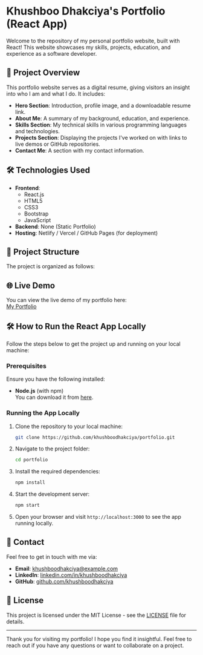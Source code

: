 # Khushboo Dhakciya's Portfolio (React App)

Welcome to the repository of my personal portfolio website, built with React! This website showcases my skills, projects, education, and experience as a software developer.

## 🚀 Project Overview

This portfolio website serves as a digital resume, giving visitors an insight into who I am and what I do. It includes:

- **Hero Section**: Introduction, profile image, and a downloadable resume link.
- **About Me**: A summary of my background, education, and experience.
- **Skills Section**: My technical skills in various programming languages and technologies.
- **Projects Section**: Displaying the projects I've worked on with links to live demos or GitHub repositories.
- **Contact Me**: A section with my contact information.

## 🛠 Technologies Used

- **Frontend**:
  - React.js
  - HTML5
  - CSS3
  - Bootstrap
  - JavaScript
- **Backend**: None (Static Portfolio)
- **Hosting**: Netlify / Vercel / GitHub Pages (for deployment)

## 📂 Project Structure

The project is organized as follows:


## 🌐 Live Demo

You can view the live demo of my portfolio here:  
[My Portfolio](#)

## 🛠 How to Run the React App Locally

Follow the steps below to get the project up and running on your local machine:

### Prerequisites

Ensure you have the following installed:

- **Node.js** (with npm)  
  You can download it from [here](https://nodejs.org/).

### Running the App Locally

1. Clone the repository to your local machine:
    ```bash
    git clone https://github.com/khushboodhakciya/portfolio.git
    ```

2. Navigate to the project folder:
    ```bash
    cd portfolio
    ```

3. Install the required dependencies:
    ```bash
    npm install
    ```

4. Start the development server:
    ```bash
    npm start
    ```

5. Open your browser and visit `http://localhost:3000` to see the app running locally.

## 📧 Contact

Feel free to get in touch with me via:

- **Email**: [khushboodhakciya@example.com](mailto:khushboodhakciya@example.com)
- **LinkedIn**: [linkedin.com/in/khushboodhakciya](#)
- **GitHub**: [github.com/khushboodhakciya](#)

## 📝 License

This project is licensed under the MIT License - see the [LICENSE](LICENSE) file for details.

---

Thank you for visiting my portfolio! I hope you find it insightful. Feel free to reach out if you have any questions or want to collaborate on a project.
